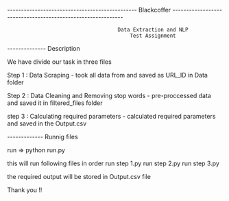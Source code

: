 -----------------------------------------------  Blackcoffer  ------------------------------------------------------------

                                        Data Extraction and NLP
                                            Test Assignment


-------------- Description 

We have divide our task in three files 

Step 1 : Data Scraping
            - took all data from and saved as URL_ID in Data folder

Step 2 : Data Cleaning and Removing stop words
            - pre-proccessed data and saved it in filtered_files folder

step 3 : Calculating required parameters
            - calculated required parameters and saved in the Output.csv


------------- Runnig files

run => python run.py

this will run following files in order
run step 1.py
run step 2.py
run step 3.py

the required output will be stored in Output.csv file 



Thank you !!